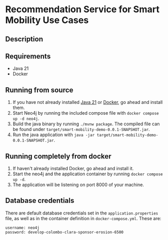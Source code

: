 # Recommendation Service for Smart Mobility Use Cases

## Description

## Requirements

* Java 21
* Docker

## Running from source

1. If you have not already installed [Java 21](https://jdk.java.net/21/) or [Docker](https://docs.docker.com/engine/install/), go ahead
    and install them. 
2. Start Neo4j by running the included compose file with
    `docker compose up -d neo4j`.
3. Build the java binary by running `./mvnw package`. The compiled file can be found under
   `target/smart-mobility-demo-0.0.1-SNAPSHOT.jar`.
4. Run the java application with `java -jar target/smart-mobility-demo-0.0.1-SNAPSHOT.jar`.

## Running completely from docker

1. If haven't already installed Docker, go ahead and install it.
2. Start the neo4j and the application container by running `docker compose up -d`.
3. The application will be listening on port 8000 of your machine.

## Database credentials

There are default database credentials set in the `application.properties` file, as well as in the container definition 
in `docker-compose.yml`. These are:
```
username: neo4j
password: develop-colombo-clara-sponsor-erosion-6500
```